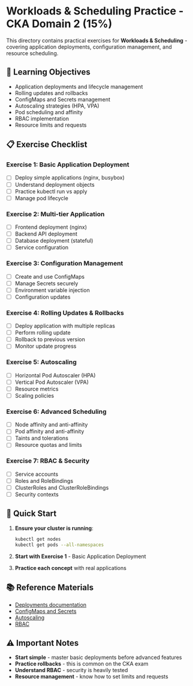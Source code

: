 # Workloads & Scheduling Practice - CKA Domain 2 (15%)

This directory contains practical exercises for **Workloads & Scheduling** - covering application deployments, configuration management, and resource scheduling.

## 🎯 Learning Objectives

- Application deployments and lifecycle management
- Rolling updates and rollbacks
- ConfigMaps and Secrets management
- Autoscaling strategies (HPA, VPA)
- Pod scheduling and affinity
- RBAC implementation
- Resource limits and requests

## 📋 Exercise Checklist

### Exercise 1: Basic Application Deployment
- [ ] Deploy simple applications (nginx, busybox)
- [ ] Understand deployment objects
- [ ] Practice kubectl run vs apply
- [ ] Manage pod lifecycle

### Exercise 2: Multi-tier Application
- [ ] Frontend deployment (nginx)
- [ ] Backend API deployment
- [ ] Database deployment (stateful)
- [ ] Service configuration

### Exercise 3: Configuration Management
- [ ] Create and use ConfigMaps
- [ ] Manage Secrets securely
- [ ] Environment variable injection
- [ ] Configuration updates

### Exercise 4: Rolling Updates & Rollbacks
- [ ] Deploy application with multiple replicas
- [ ] Perform rolling update
- [ ] Rollback to previous version
- [ ] Monitor update progress

### Exercise 5: Autoscaling
- [ ] Horizontal Pod Autoscaler (HPA)
- [ ] Vertical Pod Autoscaler (VPA)
- [ ] Resource metrics
- [ ] Scaling policies

### Exercise 6: Advanced Scheduling
- [ ] Node affinity and anti-affinity
- [ ] Pod affinity and anti-affinity
- [ ] Taints and tolerations
- [ ] Resource quotas and limits

### Exercise 7: RBAC & Security
- [ ] Service accounts
- [ ] Roles and RoleBindings
- [ ] ClusterRoles and ClusterRoleBindings
- [ ] Security contexts

## 🚀 Quick Start

1. **Ensure your cluster is running**:
   ```bash
   kubectl get nodes
   kubectl get pods --all-namespaces
   ```

2. **Start with Exercise 1** - Basic Application Deployment

3. **Practice each concept** with real applications

## 📚 Reference Materials

- [Deployments documentation](https://kubernetes.io/docs/concepts/workloads/controllers/deployment/)
- [ConfigMaps and Secrets](https://kubernetes.io/docs/concepts/configuration/)
- [Autoscaling](https://kubernetes.io/docs/tasks/run-application/horizontal-pod-autoscale/)
- [RBAC](https://kubernetes.io/docs/reference/access-authn-authz/rbac/)

## ⚠️ Important Notes

- **Start simple** - master basic deployments before advanced features
- **Practice rollbacks** - this is common on the CKA exam
- **Understand RBAC** - security is heavily tested
- **Resource management** - know how to set limits and requests

